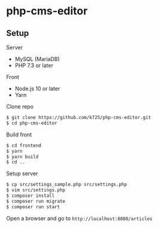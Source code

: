 # php-cms-editor

## Setup

Server

 - MySQL (MariaDB)
 - PHP 7.3 or later

Front
 
 - Node.js 10 or later
 - Yarn

Clone repo

```bash
$ git clone https://github.com/k725/php-cms-editor.git
$ cd php-cms-editor
```

Build front

```bash
$ cd frontend
$ yarn
$ yarn build
$ cd ..
```

Setup server

```bash
$ cp src/settings_sample.php src/settings.php
$ vim src/settings.php
$ composer install
$ composer run migrate
$ composer run start
```

Open a browser and go to `http://localhost:8080/articles`